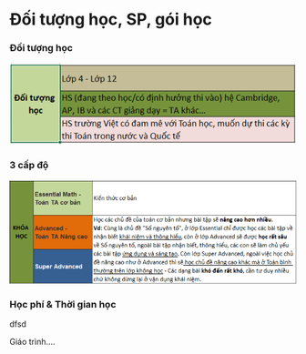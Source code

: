 # Đối tượng học, SP, gói học

### Đối tượng học

![](../../.gitbook/assets/dt.png)

### 3 cấp độ

![](../../.gitbook/assets/kh.png)

### Học phí & Thời gian học

dfsd

Giáo trình....


